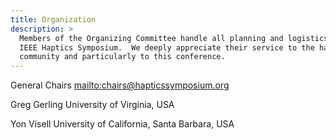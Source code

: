 ```yaml
---
title: Organization
description: >
  Members of the Organizing Committee handle all planning and logistics for the
  IEEE Haptics Symposium.  We deeply appreciate their service to the haptics
  community and particularly to this conference.
---
```

General Chairs   <mailto:chairs@hapticssymposium.org>

Greg Gerling   University of Virginia, USA

Yon Visell   University of California, Santa Barbara, USA
